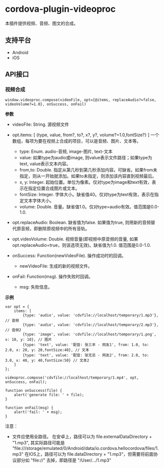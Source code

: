 # cordova-plugin-videoproc

本插件提供视频、音频、图文的合成。

## 支持平台

- Android
- iOS

## API接口

### 视频合成

	window.videoproc.compose(videoFile, opt={@items, replaceAudio?=false, videoVolume?=1.0}, onSuccess, onFail)

**参数**

- videoFile: String. 源视频文件
- opt.items: [ {type, value, from?, to?, x?, y?, volume?=1.0,fontSize?} ] 一个数组，每项为要在视频上合成的项目，可以是音频、图片、文本等。
	- type: Enum. audio-音频, image-图片, text-文本
	- value: 如果type为audio或image, 则value表示文件路径；如果type为text, value表示文本内容。
	- from,to: Double. 指定从第几秒到第几秒添加内容。可缺省。如果from未指定，则从一开始就添加。如果to未指定，则添加该内容直到视频最后。
	- x, y: Integer. 起始位置。单位为像素。仅对type为image和text有效，表示在指定位置合成图片或文本。
	- fontSize: Integer. 字体大小。缺省值40。仅对type为text有效，表示在指定文本字体大小。
	- volume: Double. 音量。缺省值1.0。仅对type=audio有效。值范围是0.0-1.0.

- opt.replaceAudio: Boolean. 缺省值为false. 如果值为true, 则用新的音频替代原音频，即删除原视频中的所有音轨。
- opt.videoVolume: Double. 视频音量(即视频中原音频的音量, 如果opt.replaceAudio=true，则该选项无效)。缺省值为1.0. 值范围是0.0-1.0.

- onSuccess: Function(newVideoFile). 操作成功时的回调。
	- newVideoFile: 生成的新的视频文件。

- onFail: Function(msg). 操作失败时回调。
	- msg: 失败信息。


**示例**

	var opt = {
		items: [
			{type: 'audio', value: 'cdvfile://localhost/temporary/1.mp3'}, // 音频
			{type: 'audio', value: 'cdvfile://localhost/temporary/2.mp3'}, // 音频2
			{type: 'image', value: 'cdvfile://localhost/temporary/1.png', x: 10, y: 10}, // 图片
			{type: 'text', value: '配音: 张三丰 - 网友1', from: 1.0, to: 2.0, x: 20, y: 20,fontSize:40}, // 文本
			{type: 'text', value: '配音: 张无忌 - 网友2', from: 2.0, to: 3.0, x: 40, y: 40,fontSize:50} // 文本2
		]
	};

	videoproc.compose('cdvfile://localhost/temporary/1.mp4', opt, onSuccess, onFail);
	
	function onSuccess(file) {
		alert('generate file: ' + file);
	}

	function onFail(msg) {
		alert('fail: ' + msg);
	}

注意：

- 文件应使用全路径。
 在安卓上，路径可以为 file.externalDataDirectory + "1.mp3", 其实际路径可能是 "file:///storage/emulated/0/Android/data/io.cordova.hellocordova/files/1.mp3"
 在IOS上，路径可以为 file.dataDirectory + "1.mp3"，但需要将前面协议部分如 "file://" 去掉，即路径是 "/User/.../1.mp3"
